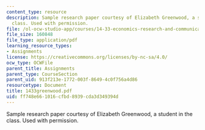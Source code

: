 ```yaml
---
content_type: resource
description: Sample research paper courtesy of Elizabeth Greenwood, a student in the
  class. Used with permission.
file: /ol-ocw-studio-app/courses/14-33-economics-research-and-communication-spring-2005/ff748e661016cfbd8939cda3d349394d_1433greenwood.pdf
file_size: 160848
file_type: application/pdf
learning_resource_types:
- Assignments
license: https://creativecommons.org/licenses/by-nc-sa/4.0/
ocw_type: OCWFile
parent_title: Assignments
parent_type: CourseSection
parent_uid: 913f213e-1772-003f-8649-4c0f756a4d86
resourcetype: Document
title: 1433greenwood.pdf
uid: ff748e66-1016-cfbd-8939-cda3d349394d
---
```

Sample research paper courtesy of Elizabeth Greenwood, a student in the class. Used with permission.